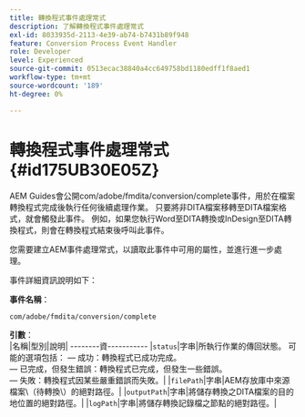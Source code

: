 ```yaml
---
title: 轉換程式事件處理常式
description: 了解轉換程式事件處理常式
exl-id: 8033935d-2113-4e39-ab74-b7431b89f948
feature: Conversion Process Event Handler
role: Developer
level: Experienced
source-git-commit: 0513ecac38840a4cc649758bd1180edff1f8aed1
workflow-type: tm+mt
source-wordcount: '189'
ht-degree: 0%

---
```


# 轉換程式事件處理常式 {#id175UB30E05Z}

AEM Guides會公開com/adobe/fmdita/conversion/complete事件，用於在檔案轉換程式完成後執行任何後續處理作業。 只要將非DITA檔案移轉至DITA檔案格式，就會觸發此事件。 例如，如果您執行Word至DITA轉換或InDesign至DITA轉換程式，則會在轉換程式結束後呼叫此事件。

您需要建立AEM事件處理常式，以讀取此事件中可用的屬性，並進行進一步處理。

事件詳細資訊說明如下：

**事件名稱**：

```HTTP
com/adobe/fmdita/conversion/complete 
```

**引數**：\
|名稱|型別|說明| --------資----------- |`status`|字串|所執行作業的傳回狀態。 可能的選項包括： — 成功：轉換程式已成功完成。 <br>  — 已完成，但發生錯誤：轉換程式已完成，但發生一些錯誤。 <br> — 失敗：轉換程式因某些嚴重錯誤而失敗。| |`filePath`|字串|AEM存放庫中來源檔案\（待轉換\）的絕對路徑。| |`outputPath`|字串|將儲存轉換之DITA檔案的目的地位置的絕對路徑。| |`logPath`|字串|將儲存轉換記錄檔之節點的絕對路徑。|

